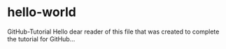 # hello-world
GitHub-Tutorial
Hello dear reader of this file that was created to complete the tutorial for GitHub...
